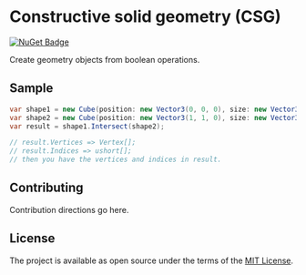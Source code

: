 # Constructive solid geometry (CSG)
[![NuGet Badge](https://buildstats.info/nuget/CSGeometry)](https://www.nuget.org/packages/CSGeometry/)

Create geometry objects from boolean operations.

## Sample

```csharp
var shape1 = new Cube(position: new Vector3(0, 0, 0), size: new Vector3(0.50f, 0.50f, 0.50f));
var shape2 = new Cube(position: new Vector3(1, 1, 0), size: new Vector3(0.50f, 0.50f, 0.50f));
var result = shape1.Intersect(shape2);

// result.Vertices => Vertex[];
// result.Indices => ushort[];
// then you have the vertices and indices in result.
```

## Contributing
Contribution directions go here.

## License
The project is available as open source under the terms of the [MIT License](http://opensource.org/licenses/MIT).
